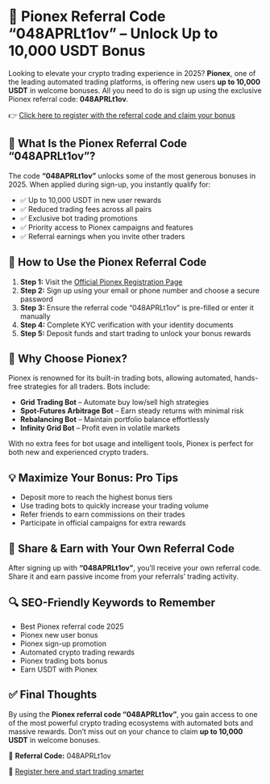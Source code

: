 <h1>🚀 Pionex Referral Code “048APRLt1ov” – Unlock Up to 10,000 USDT Bonus</h1>
<p>Looking to elevate your crypto trading experience in 2025? <strong>Pionex</strong>, one of the leading automated trading platforms, is offering new users <strong>up to 10,000 USDT</strong> in welcome bonuses. All you need to do is sign up using the exclusive Pionex referral code: <strong>048APRLt1ov</strong>.</p>
<p>👉 <a href="https://www.pionex.com/signUp?r=048APRLt1ov" target="_blank">Click here to register with the referral code and claim your bonus</a></p>
<h2>🎁 What Is the Pionex Referral Code “048APRLt1ov”?</h2>
<p>The code <strong>“048APRLt1ov”</strong> unlocks some of the most generous bonuses in 2025. When applied during sign-up, you instantly qualify for:</p>
<ul>
<li>✅ Up to 10,000 USDT in new user rewards</li>
<li>✅ Reduced trading fees across all pairs</li>
<li>✅ Exclusive bot trading promotions</li>
<li>✅ Priority access to Pionex campaigns and features</li>
<li>✅ Referral earnings when you invite other traders</li>
</ul>
<h2>📝 How to Use the Pionex Referral Code</h2>
<ol>
<li><strong>Step 1:</strong> Visit the <a href="https://www.pionex.com/signUp?r=048APRLt1ov" target="_blank">Official Pionex Registration Page</a></li>
<li><strong>Step 2:</strong> Sign up using your email or phone number and choose a secure password</li>
<li><strong>Step 3:</strong> Ensure the referral code “048APRLt1ov” is pre-filled or enter it manually</li>
<li><strong>Step 4:</strong> Complete KYC verification with your identity documents</li>
<li><strong>Step 5:</strong> Deposit funds and start trading to unlock your bonus rewards</li>
</ol>
<h2>🤖 Why Choose Pionex?</h2>
<p>Pionex is renowned for its built-in trading bots, allowing automated, hands-free strategies for all traders. Bots include:</p>
<ul>
<li><strong>Grid Trading Bot</strong> – Automate buy low/sell high strategies</li>
<li><strong>Spot-Futures Arbitrage Bot</strong> – Earn steady returns with minimal risk</li>
<li><strong>Rebalancing Bot</strong> – Maintain portfolio balance effortlessly</li>
<li><strong>Infinity Grid Bot</strong> – Profit even in volatile markets</li>
</ul>
<p>With no extra fees for bot usage and intelligent tools, Pionex is perfect for both new and experienced crypto traders.</p>
<h2>💡 Maximize Your Bonus: Pro Tips</h2>
<ul>
<li>Deposit more to reach the highest bonus tiers</li>
<li>Use trading bots to quickly increase your trading volume</li>
<li>Refer friends to earn commissions on their trades</li>
<li>Participate in official campaigns for extra rewards</li>
</ul>
<h2>🔁 Share & Earn with Your Own Referral Code</h2>
<p>After signing up with <strong>“048APRLt1ov”</strong>, you’ll receive your own referral code. Share it and earn passive income from your referrals’ trading activity.</p>
<h2>🔍 SEO-Friendly Keywords to Remember</h2>
<ul>
<li>Best Pionex referral code 2025</li>
<li>Pionex new user bonus</li>
<li>Pionex sign-up promotion</li>
<li>Automated crypto trading rewards</li>
<li>Pionex trading bots bonus</li>
<li>Earn USDT with Pionex</li>
</ul>
<h2>✅ Final Thoughts</h2>
<p>By using the <strong>Pionex referral code “048APRLt1ov”</strong>, you gain access to one of the most powerful crypto trading ecosystems with automated bots and massive rewards. Don’t miss out on your chance to claim <strong>up to 10,000 USDT</strong> in welcome bonuses.</p>
<p>🎁 <strong>Referral Code:</strong> 048APRLt1ov</p>
<p>🔗 <a href="https://www.pionex.com/signUp?r=048APRLt1ov" target="_blank">Register here and start trading smarter</a></p>
</body>
</html>

